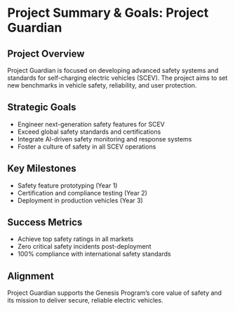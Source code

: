 # Project Summary & Goals: Project Guardian

## Project Overview
Project Guardian is focused on developing advanced safety systems and standards for self-charging electric vehicles (SCEV). The project aims to set new benchmarks in vehicle safety, reliability, and user protection.

## Strategic Goals
- Engineer next-generation safety features for SCEV
- Exceed global safety standards and certifications
- Integrate AI-driven safety monitoring and response systems
- Foster a culture of safety in all SCEV operations

## Key Milestones
- Safety feature prototyping (Year 1)
- Certification and compliance testing (Year 2)
- Deployment in production vehicles (Year 3)

## Success Metrics
- Achieve top safety ratings in all markets
- Zero critical safety incidents post-deployment
- 100% compliance with international safety standards

## Alignment
Project Guardian supports the Genesis Program’s core value of safety and its mission to deliver secure, reliable electric vehicles.
